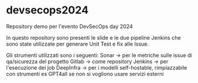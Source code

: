# devsecops2024
Repository demo per l'evento DevSecOps day 2024

In questo repository sono presenti le slide e le due pipeline Jenkins che sono state utilizzate per generare Unit Test e fix alle Issue.

Gli strumenti utilizzati sono i seguenti:
Sonar -> per le metriche sulle issue di qa/sicurezza del progetto
Gitlab -> come repository
Jenkins -> per l'esecuzione dei job
DeepInfra -> per i modelli self-hostable, rimpiazzabile con strumenti es GPT4all se non si vogliono usare servizi esterni
